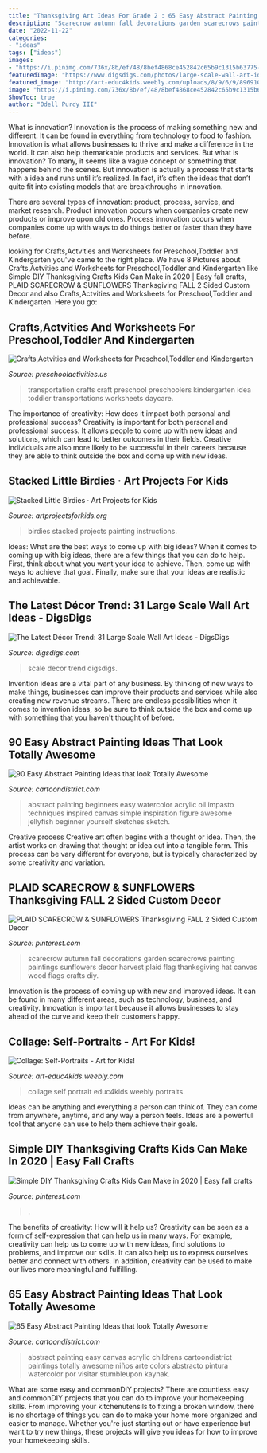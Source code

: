 ```yaml
---
title: "Thanksgiving Art Ideas For Grade 2 : 65 Easy Abstract Painting Ideas That Look Totally Awesome"
description: "Scarecrow autumn fall decorations garden scarecrows painting paintings sunflowers decor harvest plaid flag thanksgiving hat canvas wood flags crafts diy"
date: "2022-11-22"
categories:
- "ideas"
tags: ["ideas"]
images:
- "https://i.pinimg.com/736x/8b/ef/48/8bef4868ce452842c65b9c1315b63775--autumn-decorations-scarecrows.jpg"
featuredImage: "https://www.digsdigs.com/photos/large-scale-wall-art-ideas-31.jpg"
featured_image: "http://art-educ4kids.weebly.com/uploads/8/9/6/9/8969100/7395327_orig.jpg"
image: "https://i.pinimg.com/736x/8b/ef/48/8bef4868ce452842c65b9c1315b63775--autumn-decorations-scarecrows.jpg"
ShowToc: true
author: "Odell Purdy III"
---
```



What is innovation?
Innovation is the process of making something new and different. It can be found in everything from technology to food to fashion. Innovation is what allows businesses to thrive and make a difference in the world. It can also help themarkable products and services.
But what is innovation? To many, it seems like a vague concept or something that happens behind the scenes. But innovation is actually a process that starts with a idea and runs until it’s realized. In fact, it’s often the ideas that don’t quite fit into existing models that are breakthroughs in innovation.

There are several types of innovation: product, process, service, and market research. Product innovation occurs when companies create new products or improve upon old ones. Process innovation occurs when companies come up with ways to do things better or faster than they have before.

	

		
looking for Crafts,Actvities and Worksheets for Preschool,Toddler and Kindergarten you've came to the right place. We have 8 Pictures about Crafts,Actvities and Worksheets for Preschool,Toddler and Kindergarten like Simple DIY Thanksgiving Crafts Kids Can Make in 2020 | Easy fall crafts, PLAID SCARECROW &amp; SUNFLOWERS Thanksgiving FALL 2 Sided Custom Decor and also Crafts,Actvities and Worksheets for Preschool,Toddler and Kindergarten. Here you go:
		
    
## Crafts,Actvities And Worksheets For Preschool,Toddler And Kindergarten

<img loading=lazy src="http://www.preschoolactivities.us/wp-content/uploads/2015/05/transportation-crafts.jpg" onerror="this.onerror=null;this.src='https://tse4.mm.bing.net/th?id=OIP.GnqOJ4j_2YLRwxBBq2YxyQHaJ4&amp;pid=15.1';" alt="Crafts,Actvities and Worksheets for Preschool,Toddler and Kindergarten">

_Source: preschoolactivities.us_

>transportation crafts craft preschool preschoolers kindergarten idea toddler transportations worksheets daycare. 

	

The importance of creativity: How does it impact both personal and professional success?
Creativity is important for both personal and professional success. It allows people to come up with new ideas and solutions, which can lead to better outcomes in their fields. Creative individuals are also more likely to be successful in their careers because they are able to think outside the box and come up with new ideas.

    
## Stacked Little Birdies · Art Projects For Kids

<img loading=lazy src="https://artprojectsforkids.org/wp-content/uploads/2014/07/Little-Birdies-Painting-650.jpg" onerror="this.onerror=null;this.src='https://tse4.mm.bing.net/th?id=OIP.EWG4bZF-2TopftW3wYIdLQHaHa&amp;pid=15.1';" alt="Stacked Little Birdies · Art Projects for Kids">

_Source: artprojectsforkids.org_

>birdies stacked projects painting instructions. 

	

Ideas: What are the best ways to come up with big ideas?
When it comes to coming up with big ideas, there are a few things that you can do to help. First, think about what you want your idea to achieve. Then, come up with ways to achieve that goal. Finally, make sure that your ideas are realistic and achievable.

    
## The Latest Décor Trend: 31 Large Scale Wall Art Ideas - DigsDigs

<img loading=lazy src="https://www.digsdigs.com/photos/large-scale-wall-art-ideas-31.jpg" onerror="this.onerror=null;this.src='https://tse4.mm.bing.net/th?id=OIP.UaktuL5Hmf-YMRsF4fD70QHaKO&amp;pid=15.1';" alt="The Latest Décor Trend: 31 Large Scale Wall Art Ideas - DigsDigs">

_Source: digsdigs.com_

>scale decor trend digsdigs. 

	

Invention ideas are a vital part of any business. By thinking of new ways to make things, businesses can improve their products and services while also creating new revenue streams. There are endless possibilities when it comes to invention ideas, so be sure to think outside the box and come up with something that you haven't thought of before.

    
## 90 Easy Abstract Painting Ideas That Look Totally Awesome

<img loading=lazy src="http://www.cartoondistrict.com/wp-content/uploads/2017/06/Easy-Abstract-Painting-Ideas00007.jpg" onerror="this.onerror=null;this.src='https://tse4.mm.bing.net/th?id=OIP.2UuGLfSKdHYGLmvtIHvgvwHaKX&amp;pid=15.1';" alt="90 Easy Abstract Painting Ideas that look Totally Awesome">

_Source: cartoondistrict.com_

>abstract painting beginners easy watercolor acrylic oil impasto techniques inspired canvas simple inspiration figure awesome jellyfish beginner yourself sketches sketch. 

	

Creative process
Creative art often begins with a thought or idea. Then, the artist works on drawing that thought or idea out into a tangible form. This process can be vary different for everyone, but is typically characterized by some creativity and variation.

    
## PLAID SCARECROW &amp; SUNFLOWERS Thanksgiving FALL 2 Sided Custom Decor

<img loading=lazy src="https://i.pinimg.com/736x/8b/ef/48/8bef4868ce452842c65b9c1315b63775--autumn-decorations-scarecrows.jpg" onerror="this.onerror=null;this.src='https://tse3.mm.bing.net/th?id=OIP.XSc0WeJB-1zvGNtacWKDkQHaKl&amp;pid=15.1';" alt="PLAID SCARECROW &amp; SUNFLOWERS Thanksgiving FALL 2 Sided Custom Decor">

_Source: pinterest.com_

>scarecrow autumn fall decorations garden scarecrows painting paintings sunflowers decor harvest plaid flag thanksgiving hat canvas wood flags crafts diy. 

	

Innovation is the process of coming up with new and improved ideas. It can be found in many different areas, such as technology, business, and creativity. Innovation is important because it allows businesses to stay ahead of the curve and keep their customers happy.

    
## Collage: Self-Portraits - Art For Kids!

<img loading=lazy src="http://art-educ4kids.weebly.com/uploads/8/9/6/9/8969100/7395327_orig.jpg" onerror="this.onerror=null;this.src='https://tse2.mm.bing.net/th?id=OIP.Vfly9uYVEtJzQ1k74umrkAHaJ4&amp;pid=15.1';" alt="Collage: Self-Portraits - Art for Kids!">

_Source: art-educ4kids.weebly.com_

>collage self portrait educ4kids weebly portraits. 

	

Ideas can be anything and everything a person can think of. They can come from anywhere, anytime, and any way a person feels. Ideas are a powerful tool that anyone can use to help them achieve their goals.

    
## Simple DIY Thanksgiving Crafts Kids Can Make In 2020 | Easy Fall Crafts

<img loading=lazy src="https://i.pinimg.com/736x/08/7f/0b/087f0b656b9f2862a2a42c656362ec4c.jpg" onerror="this.onerror=null;this.src='https://tse4.mm.bing.net/th?id=OIP.xutlXUTMd2OiJcZfuyoJ6gHaLD&amp;pid=15.1';" alt="Simple DIY Thanksgiving Crafts Kids Can Make in 2020 | Easy fall crafts">

_Source: pinterest.com_

>. 

	

The benefits of creativity: How will it help us?
Creativity can be seen as a form of self-expression that can help us in many ways. For example, creativity can help us to come up with new ideas, find solutions to problems, and improve our skills. It can also help us to express ourselves better and connect with others. In addition, creativity can be used to make our lives more meaningful and fulfilling.

    
## 65 Easy Abstract Painting Ideas That Look Totally Awesome

<img loading=lazy src="http://www.cartoondistrict.com/wp-content/uploads/2017/05/Easy-Abstract-Painting-Ideas38.jpg" onerror="this.onerror=null;this.src='https://tse4.mm.bing.net/th?id=OIP.AmDiRGj8hnql4rEJg7ZJ5wHaIl&amp;pid=15.1';" alt="65 Easy Abstract Painting Ideas that look Totally Awesome">

_Source: cartoondistrict.com_

>abstract painting easy canvas acrylic childrens cartoondistrict paintings totally awesome niños arte colors abstracto pintura watercolor por visitar stumbleupon kaynak. 

	

What are some easy and commonDIY projects?
There are countless easy and commonDIY projects that you can do to improve your homekeeping skills. From improving your kitchenutensils to fixing a broken window, there is no shortage of things you can do to make your home more organized and easier to manage. Whether you're just starting out or have experience but want to try new things, these projects will give you ideas for how to improve your homekeeping skills.

